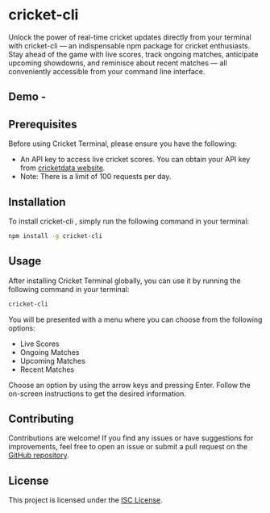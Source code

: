 # cricket-cli

Unlock the power of real-time cricket updates directly from your terminal with cricket-cli — an indispensable npm package for cricket enthusiasts. Stay ahead of the game with live scores, track ongoing matches, anticipate upcoming showdowns, and reminisce about recent matches — all conveniently accessible from your command line interface.

## Demo - 



## Prerequisites

Before using Cricket Terminal, please ensure you have the following:

- An API key to access live cricket scores. You can obtain your API key from [cricketdata website](https://cricketdata.org).
- Note: There is a limit of 100 requests per day.
  
## Installation

To install cricket-cli , simply run the following command in your terminal:

```bash
npm install -g cricket-cli
```

## Usage

After installing Cricket Terminal globally, you can use it by running the following command in your terminal:

```bash
cricket-cli
```

You will be presented with a menu where you can choose from the following options:

- Live Scores
- Ongoing Matches
- Upcoming Matches
- Recent Matches

Choose an option by using the arrow keys and pressing Enter. Follow the on-screen instructions to get the desired information.

## Contributing

Contributions are welcome! If you find any issues or have suggestions for improvements, feel free to open an issue or submit a pull request on the [GitHub repository](https://github.com/onlyVishesh/cricket-cli).

## License

This project is licensed under the [ISC License](https://opensource.org/licenses/ISC).
